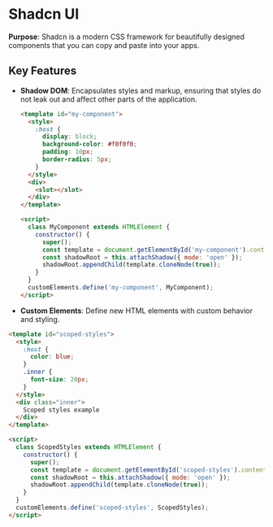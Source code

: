 # Shadcn UI

**Purpose**: Shadcn is a modern CSS framework for beautifully designed components that you can copy and paste into your apps.

## Key Features

- **Shadow DOM**: Encapsulates styles and markup, ensuring that styles do not leak out and affect other parts of the application.
  ```html
  <template id="my-component">
    <style>
      :host {
        display: block;
        background-color: #f0f0f0;
        padding: 10px;
        border-radius: 5px;
      }
    </style>
    <div>
      <slot></slot>
    </div>
  </template>

  <script>
    class MyComponent extends HTMLElement {
      constructor() {
        super();
        const template = document.getElementById('my-component').content;
        const shadowRoot = this.attachShadow({ mode: 'open' });
        shadowRoot.appendChild(template.cloneNode(true));
      }
    }
    customElements.define('my-component', MyComponent);
  </script>


- **Custom Elements**: Define new HTML elements with custom behavior and styling. 
```html
<template id="scoped-styles">
  <style>
    :host {
      color: blue;
    }
    .inner {
      font-size: 20px;
    }
  </style>
  <div class="inner">
    Scoped styles example
  </div>
</template>

<script>
  class ScopedStyles extends HTMLElement {
    constructor() {
      super();
      const template = document.getElementById('scoped-styles').content;
      const shadowRoot = this.attachShadow({ mode: 'open' });
      shadowRoot.appendChild(template.cloneNode(true));
    }
  }
  customElements.define('scoped-styles', ScopedStyles);
</script>
```